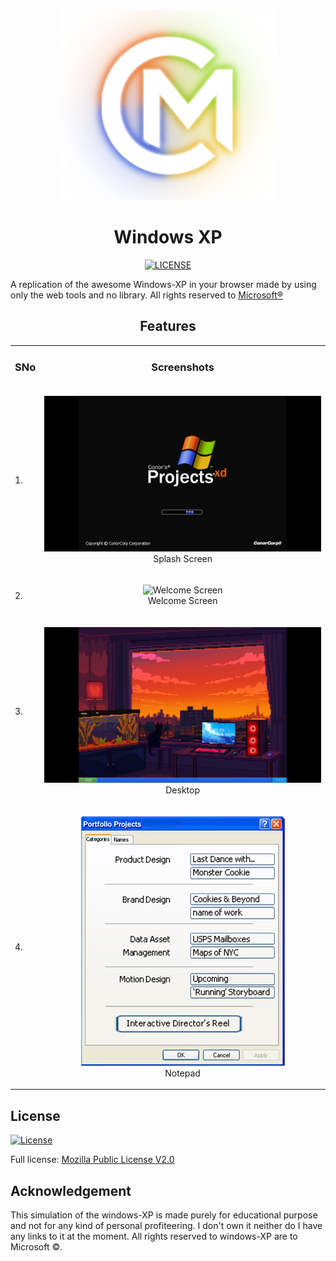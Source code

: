 <p align="center">
  <img alt="Windows XP Logo" src="assets/logo.svg">
</p>

<h1 align="center">Windows XP</h1>

<p align="center">
  <a href="LICENSE">
  <img alt="LICENSE" src="https://img.shields.io/badge/license-Mozilla%20Public%20License%20Version%202.0-blue?logo=mozilla">
  </a>
</p>

A replication of the awesome Windows-XP in your browser made by using only the web tools and no library. All rights reserved to <a href="https://www.microsoft.com/en-in">Microsoft&reg;</a>


<h2 align="center">Features</h2>

<table>
  <tr>
    <td><h3>SNo</h3></td>
    <td><h3 align="center">Screenshots</h3></td>
  </tr>

  <tr>
    <td>1.</td>
    <td>
      <p align="center">
      <img src="windows-xp-splash-screen.png" title="Splash Screen" alt="Splash Screen" />
      <br />
      Splash Screen
      </p>
    </td>
  </tr>
  <tr>
    <td>2.</td>
    <td>
      <p align="center">
      <img src="windows-xp-welcome-screen.png" title="Welcome Screen" alt="Welcome Screen" />
      <br />
      Welcome Screen
      </p>
    </td>
  </tr>

  <tr>
    <td>3.</td>
    <td>
      <p align="center">
      <img src="windows-xp-desktop-screen.png" title="Desktop" alt="Desktop" />
      <br />
      Desktop
      </p>
    </td>
  </tr>
  <tr>

  <td>4.</td>
    <td>
      <p align="center">
      <img src="windows-xp-notepad.png" title="Notepad" alt="Notepad" />
      <br />
      Notepad
      </p>
    </td>
  </tr>
</table>


## License

[![License](https://img.shields.io/badge/license-Mozilla%20Public%20License%20Version%202.0-blue?logo=mozilla)](LICENSE)

Full license: [Mozilla Public License V2.0](LICENSE)


## Acknowledgement

This simulation of the windows-XP is made purely for educational purpose and not for any kind of personal profiteering. I don't own it neither do I have any links to it at the moment. All rights reserved to windows-XP are to Microsoft &copy;.

